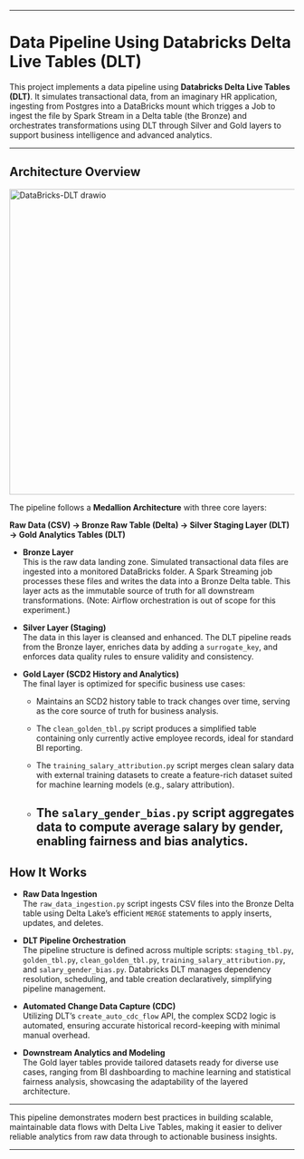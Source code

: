 ﻿
----------

# Data Pipeline Using Databricks Delta Live Tables (DLT)

This project implements a data pipeline using **Databricks Delta Live Tables (DLT)**. It simulates transactional data, from an imaginary HR application, ingesting from Postgres into a DataBricks mount which trigges a Job to ingest the file by Spark Stream in a Delta table (the Bronze) and orchestrates transformations using DLT through Silver and Gold layers to support business intelligence and advanced analytics.

----------

## Architecture Overview

<img width="755" height="539" alt="DataBricks-DLT drawio" src="https://github.com/user-attachments/assets/34c087df-0c3f-46eb-aa9a-f0f39f749aba" />


The pipeline follows a **Medallion Architecture** with three core layers:

**Raw Data (CSV) → Bronze Raw Table (Delta) → Silver Staging Layer (DLT) → Gold Analytics Tables (DLT)**

-   **Bronze Layer**  
    This is the raw data landing zone. Simulated transactional data files are ingested into a monitored DataBricks folder. A Spark Streaming job processes these files and writes the data into a Bronze Delta table. This layer acts as the immutable source of truth for all downstream transformations. (Note: Airflow orchestration is out of scope for this experiment.)
    
-   **Silver Layer (Staging)**  
    The data in this layer is cleansed and enhanced. The DLT pipeline reads from the Bronze layer, enriches data by adding a `surrogate_key`, and enforces data quality rules to ensure validity and consistency.
    
-   **Gold Layer (SCD2 History and Analytics)**  
    The final layer is optimized for specific business use cases:
    
    -   Maintains an SCD2 history table to track changes over time, serving as the core source of truth for business analysis.
        
    -   The `clean_golden_tbl.py` script produces a simplified table containing only currently active employee records, ideal for standard BI reporting.
        
    -   The `training_salary_attribution.py` script merges clean salary data with external training datasets to create a feature-rich dataset suited for machine learning models (e.g., salary attribution).
        
    -   The `salary_gender_bias.py` script aggregates data to compute average salary by gender, enabling fairness and bias analytics.
        ----------

## How It Works

-   **Raw Data Ingestion**  
    The `raw_data_ingestion.py` script ingests CSV files into the Bronze Delta table using Delta Lake’s efficient `MERGE` statements to apply inserts, updates, and deletes.
    
-   **DLT Pipeline Orchestration**  
    The pipeline structure is defined across multiple scripts: `staging_tbl.py`, `golden_tbl.py`, `clean_golden_tbl.py`, `training_salary_attribution.py`, and `salary_gender_bias.py`. Databricks DLT manages dependency resolution, scheduling, and table creation declaratively, simplifying pipeline management.
    
-   **Automated Change Data Capture (CDC)**  
    Utilizing DLT’s `create_auto_cdc_flow` API, the complex SCD2 logic is automated, ensuring accurate historical record-keeping with minimal manual overhead.
    
-   **Downstream Analytics and Modeling**  
    The Gold layer tables provide tailored datasets ready for diverse use cases, ranging from BI dashboarding to machine learning and statistical fairness analysis, showcasing the adaptability of the layered architecture.
    
----------

This pipeline demonstrates modern best practices in building scalable, maintainable data flows with Delta Live Tables, making it easier to deliver reliable analytics from raw data through to actionable business insights.

----------
